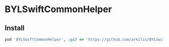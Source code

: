 # BYLSwiftCommonHelper
## Install

```ruby
pod 'BYLSwiftCommonHelper', :git => 'https://github.com/arkilis/BYLSwiftCommonHelper.git'
```
